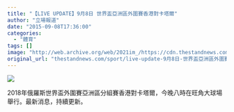 ```yaml
---
title: "【LIVE UPDATE】9月8日 世界盃亞洲區外圍賽香港對卡塔爾"
author: "立場報道"
date: "2015-09-08T17:36:00"
categories:
  - "體育"
tags: []
image: "http://web.archive.org/web/2021im_/https://cdn.thestandnews.com/media/photos/cache/soccer-07_r9tqy_1200x0.png"
original_url: "thestandnews.com/sport/live-update-9月8日-世界盃亞洲區外圍賽香港對卡塔爾"
---
```

![](http://web.archive.org/web/2021im_/https://cdn.thestandnews.com/media/photos/cache/soccer-07_r9tqy_1200x0.png)

2018年俄羅斯世界盃外圍賽亞洲區分組賽香港對卡塔爾，今晚八時在旺角大球場舉行。最新消息，持續更新。